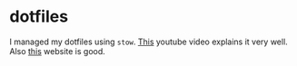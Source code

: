 # dotfiles

I managed my dotfiles using `stow`. [This](https://www.youtube.com/watch?v=FHuwzbpTTo0) youtube video explains it very well. Also [this](https://www.jakewiesler.com/) website is good.
